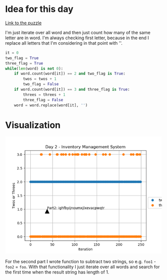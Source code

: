# Idea for this day

[Link to the puzzle][1]

I'm just iterate over all word and then just count how many of the same letter are in word. I'm always checking first letter, because in the end I replace all letters that I'm considering in that point with ''.

```py
it = 0
two_flag = True
three_flag = True
while(len(word) is not 0):
	if word.count(word[it]) == 2 and two_flag is True:
		twos = twos + 1
		two_flag = False
	if word.count(word[it]) == 3 and three_flag is True:
		threes = threes + 1
		three_flag = False
	word = word.replace(word[it], '')
```

# Visualization

![alt text][2]

For the second part I wrote function to subtract two strings, so e.g. `foo1` - `foo2` = `foo`. With that functionality I just iterate over all words and search for the first time when the result string has length of 1.

[1]: https://adventofcode.com/2018/day/2
[2]: https://raw.githubusercontent.com/Torak28/AdventOfCode2018/master/Day%202/day2.png